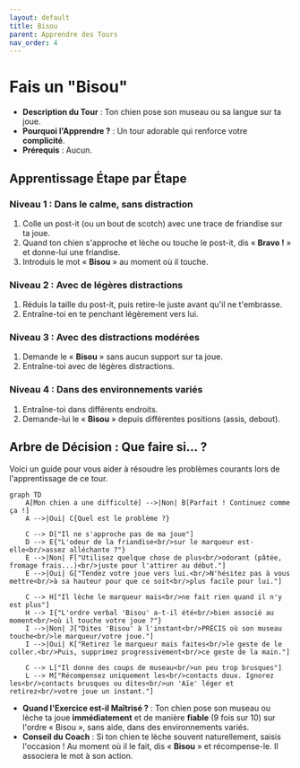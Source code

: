 ```yaml
---
layout: default
title: Bisou
parent: Apprendre des Tours
nav_order: 4
---
```


# Fais un "Bisou"

- **Description du Tour** : Ton chien pose son museau ou sa langue sur ta joue.
- **Pourquoi l'Apprendre ?** : Un tour adorable qui renforce votre **complicité**.
- **Prérequis** : Aucun.

## Apprentissage Étape par Étape

### Niveau 1 : Dans le calme, sans distraction

1.  Colle un post-it (ou un bout de scotch) avec une trace de friandise sur ta joue.
2.  Quand ton chien s'approche et lèche ou touche le post-it, dis « **Bravo !** » et donne-lui une friandise.
3.  Introduis le mot « **Bisou** » au moment où il touche.

### Niveau 2 : Avec de légères distractions

1.  Réduis la taille du post-it, puis retire-le juste avant qu'il ne t'embrasse.
2.  Entraîne-toi en te penchant légèrement vers lui.

### Niveau 3 : Avec des distractions modérées

1.  Demande le « **Bisou** » sans aucun support sur ta joue.
2.  Entraîne-toi avec de légères distractions.

### Niveau 4 : Dans des environnements variés

1.  Entraîne-toi dans différents endroits.
2.  Demande-lui le « **Bisou** » depuis différentes positions (assis, debout).

## Arbre de Décision : Que faire si... ?

Voici un guide pour vous aider à résoudre les problèmes courants lors de l'apprentissage de ce tour.

```mermaid
graph TD
    A[Mon chien a une difficulté] -->|Non| B[Parfait ! Continuez comme ça !]
    A -->|Oui| C{Quel est le problème ?}

    C --> D["Il ne s'approche pas de ma joue"]
    D --> E{"L'odeur de la friandise<br/>sur le marqueur est-elle<br/>assez alléchante ?"}
    E -->|Non| F["Utilisez quelque chose de plus<br/>odorant (pâtée, fromage frais...)<br/>juste pour l'attirer au début."]
    E -->|Oui| G["Tendez votre joue vers lui.<br/>N'hésitez pas à vous mettre<br/>à sa hauteur pour que ce soit<br/>plus facile pour lui."]

    C --> H["Il lèche le marqueur mais<br/>ne fait rien quand il n'y est plus"]
    H --> I{"L'ordre verbal 'Bisou' a-t-il été<br/>bien associé au moment<br/>où il touche votre joue ?"}
    I -->|Non| J["Dites 'Bisou' à l'instant<br/>PRÉCIS où son museau touche<br/>le marqueur/votre joue."]
    I -->|Oui| K["Retirez le marqueur mais faites<br/>le geste de le coller.<br/>Puis, supprimez progressivement<br/>ce geste de la main."]

    C --> L["Il donne des coups de museau<br/>un peu trop brusques"]
    L --> M["Récompensez uniquement les<br/>contacts doux. Ignorez les<br/>contacts brusques ou dites<br/>un 'Aïe' léger et retirez<br/>votre joue un instant."]
```

- **Quand l'Exercice est-il Maîtrisé ?** : Ton chien pose son museau ou lèche ta joue **immédiatement** et de manière **fiable** (9 fois sur 10) sur l'ordre « Bisou », sans aide, dans des environnements variés.
- **Conseil du Coach** : Si ton chien te lèche souvent naturellement, saisis l'occasion ! Au moment où il le fait, dis « **Bisou** » et récompense-le. Il associera le mot à son action. 
